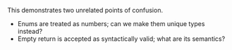 This demonstrates two unrelated points of confusion.

* Enums are treated as numbers; can we make them unique types instead?
* Empty return is accepted as syntactically valid; what are its semantics? 

